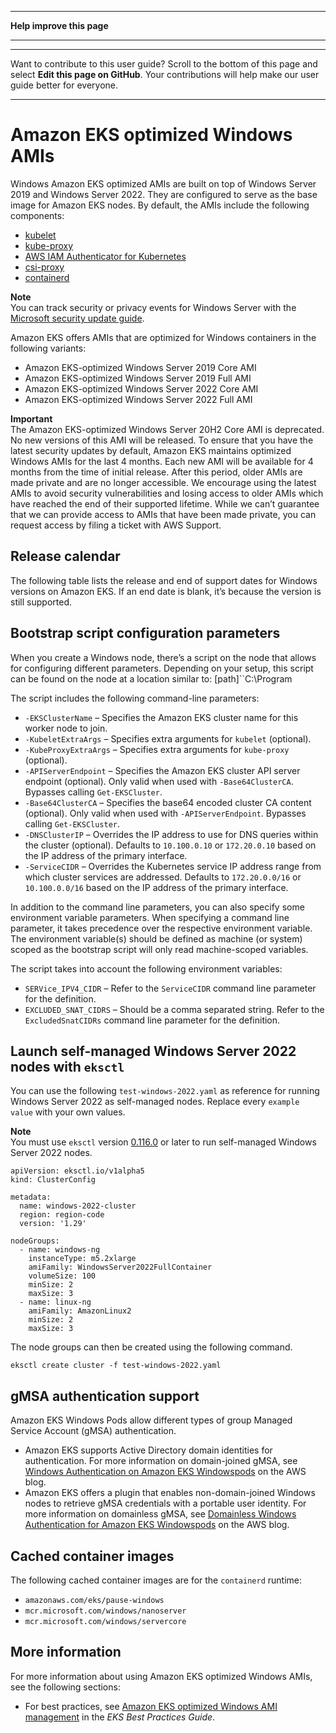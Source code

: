 --------

 **Help improve this page** 

--------

--------

Want to contribute to this user guide? Scroll to the bottom of this page and select **Edit this page on GitHub**\. Your contributions will help make our user guide better for everyone\.

--------

# Amazon EKS optimized Windows AMIs<a name="eks-optimized-windows-ami"></a>

 Windows Amazon EKS optimized AMIs are built on top of Windows Server 2019 and Windows Server 2022\. They are configured to serve as the base image for Amazon EKS nodes\. By default, the AMIs include the following components:
+  [kubelet](https://kubernetes.io/docs/reference/command-line-tools-reference/kubelet/) 
+  [kube\-proxy](https://kubernetes.io/docs/reference/command-line-tools-reference/kube-proxy/) 
+  [AWS IAM Authenticator for Kubernetes](https://github.com/kubernetes-sigs/aws-iam-authenticator) 
+  [csi\-proxy](https://github.com/kubernetes-csi/csi-proxy) 
+  [containerd](https://containerd.io/) 

**Note**  
You can track security or privacy events for Windows Server with the [Microsoft security update guide](https://portal.msrc.microsoft.com/en-us/security-guidance)\.

Amazon EKS offers AMIs that are optimized for Windows containers in the following variants:
+ Amazon EKS\-optimized Windows Server 2019 Core AMI
+ Amazon EKS\-optimized Windows Server 2019 Full AMI
+ Amazon EKS\-optimized Windows Server 2022 Core AMI
+ Amazon EKS\-optimized Windows Server 2022 Full AMI

**Important**  
The Amazon EKS\-optimized Windows Server 20H2 Core AMI is deprecated\. No new versions of this AMI will be released\.
To ensure that you have the latest security updates by default, Amazon EKS maintains optimized Windows AMIs for the last 4 months\. Each new AMI will be available for 4 months from the time of initial release\. After this period, older AMIs are made private and are no longer accessible\. We encourage using the latest AMIs to avoid security vulnerabilities and losing access to older AMIs which have reached the end of their supported lifetime\. While we can’t guarantee that we can provide access to AMIs that have been made private, you can request access by filing a ticket with AWS Support\.

## Release calendar<a name="windows-ami-release-calendar"></a>

The following table lists the release and end of support dates for Windows versions on Amazon EKS\. If an end date is blank, it’s because the version is still supported\.

## Bootstrap script configuration parameters<a name="bootstrap-script-configuration-parameters"></a>

When you create a Windows node, there’s a script on the node that allows for configuring different parameters\. Depending on your setup, this script can be found on the node at a location similar to: \[path\]``C:\\Program

The script includes the following command\-line parameters:
+  `-EKSClusterName` – Specifies the Amazon EKS cluster name for this worker node to join\.
+  `-KubeletExtraArgs` – Specifies extra arguments for `kubelet` \(optional\)\.
+  `-KubeProxyExtraArgs` – Specifies extra arguments for `kube-proxy` \(optional\)\.
+  `-APIServerEndpoint` – Specifies the Amazon EKS cluster API server endpoint \(optional\)\. Only valid when used with `-Base64ClusterCA`\. Bypasses calling `Get-EKSCluster`\.
+  `-Base64ClusterCA` – Specifies the base64 encoded cluster CA content \(optional\)\. Only valid when used with `-APIServerEndpoint`\. Bypasses calling `Get-EKSCluster`\.
+  `-DNSClusterIP` – Overrides the IP address to use for DNS queries within the cluster \(optional\)\. Defaults to `10.100.0.10` or `172.20.0.10` based on the IP address of the primary interface\.
+  `-ServiceCIDR` – Overrides the Kubernetes service IP address range from which cluster services are addressed\. Defaults to `172.20.0.0/16` or `10.100.0.0/16` based on the IP address of the primary interface\.

In addition to the command line parameters, you can also specify some environment variable parameters\. When specifying a command line parameter, it takes precedence over the respective environment variable\. The environment variable\(s\) should be defined as machine \(or system\) scoped as the bootstrap script will only read machine\-scoped variables\.

The script takes into account the following environment variables:
+  `SERVice_IPV4_CIDR` – Refer to the `ServiceCIDR` command line parameter for the definition\.
+  `EXCLUDED_SNAT_CIDRS` – Should be a comma separated string\. Refer to the `ExcludedSnatCIDRs` command line parameter for the definition\.

## Launch self\-managed Windows Server 2022 nodes with `eksctl`<a name="self-managed-windows-server-2022"></a>

You can use the following `test-windows-2022.yaml` as reference for running Windows Server 2022 as self\-managed nodes\. Replace every ` example value ` with your own values\.

**Note**  
You must use `eksctl` version [0\.116\.0](https://github.com/weaveworks/eksctl/releases/tag/v0.116.0) or later to run self\-managed Windows Server 2022 nodes\.

```
apiVersion: eksctl.io/v1alpha5
kind: ClusterConfig

metadata:
  name: windows-2022-cluster
  region: region-code
  version: '1.29'

nodeGroups:
  - name: windows-ng
    instanceType: m5.2xlarge
    amiFamily: WindowsServer2022FullContainer
    volumeSize: 100
    minSize: 2
    maxSize: 3
  - name: linux-ng
    amiFamily: AmazonLinux2
    minSize: 2
    maxSize: 3
```

The node groups can then be created using the following command\.

```
eksctl create cluster -f test-windows-2022.yaml
```

## gMSA authentication support<a name="ad-and-gmsa-support"></a>

Amazon EKS Windows Pods allow different types of group Managed Service Account \(gMSA\) authentication\.
+ Amazon EKS supports Active Directory domain identities for authentication\. For more information on domain\-joined gMSA, see [Windows Authentication on Amazon EKS Windowspods](https://aws.amazon.com/blogs/containers/windows-authentication-on-amazon-eks-windows-pods/) on the AWS blog\.
+ Amazon EKS offers a plugin that enables non\-domain\-joined Windows nodes to retrieve gMSA credentials with a portable user identity\. For more information on domainless gMSA, see [Domainless Windows Authentication for Amazon EKS Windowspods](https://aws.amazon.com/blogs/containers/domainless-windows-authentication-for-amazon-eks-windows-pods/) on the AWS blog\.

## Cached container images<a name="windows-cached-container-images"></a>

The following cached container images are for the `containerd` runtime:
+  `amazonaws.com/eks/pause-windows` 
+  `mcr.microsoft.com/windows/nanoserver` 
+  `mcr.microsoft.com/windows/servercore` 

## More information<a name="windows-more-information"></a>

For more information about using Amazon EKS optimized Windows AMIs, see the following sections:
+ For best practices, see [Amazon EKS optimized Windows AMI management](https://aws.github.io/aws-eks-best-practices/windows/docs/ami/) in the *EKS Best Practices Guide*\.